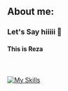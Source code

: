 ## About me:
### Let's Say hiiiii 👋
#### This is Reza
<br><br>
[![My Skills](https://skillicons.dev/icons?i=pytorch,tensorflow,py)](https://skillicons.dev)
